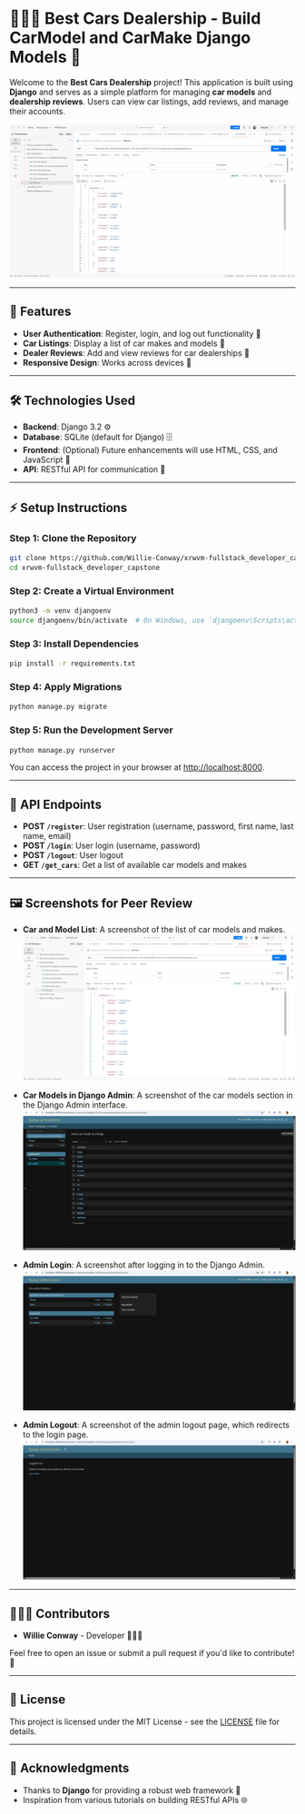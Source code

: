 
# 👨🏿‍💻 **Best Cars Dealership - Build CarModel and CarMake Django Models** 🚙

Welcome to the **Best Cars Dealership** project! This application is built using **Django** and serves as a simple platform for managing **car models** and **dealership reviews**. Users can view car listings, add reviews, and manage their accounts.

![Build CarModel and CarMake Django Models.gif](https://github.com/Willie-Conway/xrwvm-fullstack_developer_capstone/blob/265bce3c0e1eb253ee32777bbb10d9dbb44437eb/Screenshots/Build%20CarModel%20and%20CarMake%20Django%20Models.gif)


---

## 🔧 **Features**

- **User Authentication**: Register, login, and log out functionality 🔑
- **Car Listings**: Display a list of car makes and models 🚗
- **Dealer Reviews**: Add and view reviews for car dealerships 📝
- **Responsive Design**: Works across devices 📱

---

## 🛠️ **Technologies Used**

- **Backend**: Django 3.2 ⚙️
- **Database**: SQLite (default for Django) 🗄️
- **Frontend**: (Optional) Future enhancements will use HTML, CSS, and JavaScript 🎨
- **API**: RESTful API for communication 📡

---

## ⚡ **Setup Instructions**

### Step 1: Clone the Repository

```bash
git clone https://github.com/Willie-Conway/xrwvm-fullstack_developer_capstone.git
cd xrwvm-fullstack_developer_capstone
```

### Step 2: Create a Virtual Environment

```bash
python3 -m venv djangoenv
source djangoenv/bin/activate  # On Windows, use `djangoenv\Scripts\activate`
```

### Step 3: Install Dependencies

```bash
pip install -r requirements.txt
```

### Step 4: Apply Migrations

```bash
python manage.py migrate
```

### Step 5: Run the Development Server

```bash
python manage.py runserver
```

You can access the project in your browser at [http://localhost:8000](http://localhost:8000).

---

## 🚀 **API Endpoints**

- **POST `/register`**: User registration (username, password, first name, last name, email)
- **POST `/login`**: User login (username, password)
- **POST `/logout`**: User logout
- **GET `/get_cars`**: Get a list of available car models and makes

---

## 🖼️ **Screenshots for Peer Review**

- **Car and Model List**: A screenshot of the list of car models and makes.
  ![Car and Model List](https://github.com/Willie-Conway/xrwvm-fullstack_developer_capstone/blob/d5da88f699cede94099ca5dbbe2a8b74f556b091/Screenshots/cars.png)

- **Car Models in Django Admin**: A screenshot of the car models section in the Django Admin interface.
 ![Car Models in Django Admin](https://github.com/Willie-Conway/xrwvm-fullstack_developer_capstone/blob/d5da88f699cede94099ca5dbbe2a8b74f556b091/Screenshots/car%20models.png)

- **Admin Login**: A screenshot after logging in to the Django Admin.
  ![Admin Login](https://github.com/Willie-Conway/xrwvm-fullstack_developer_capstone/blob/d5da88f699cede94099ca5dbbe2a8b74f556b091/Screenshots/admin_login.png)

- **Admin Logout**: A screenshot of the admin logout page, which redirects to the login page.
  ![Admin Logout](https://github.com/Willie-Conway/xrwvm-fullstack_developer_capstone/blob/d5da88f699cede94099ca5dbbe2a8b74f556b091/Screenshots/admin_logout.png)

---

## 👨🏿‍💻 **Contributors**

- **Willie Conway** - Developer 👨🏿‍💻

Feel free to open an issue or submit a pull request if you'd like to contribute! 🤝

---

## 📜 **License**

This project is licensed under the MIT License - see the [LICENSE](LICENSE) file for details.

---

## 📢 **Acknowledgments**

- Thanks to **Django** for providing a robust web framework 🖤
- Inspiration from various tutorials on building RESTful APIs 🌐


